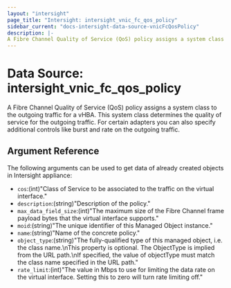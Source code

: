 ```yaml
---
layout: "intersight"
page_title: "Intersight: intersight_vnic_fc_qos_policy"
sidebar_current: "docs-intersight-data-source-vnicFcQosPolicy"
description: |-
A Fibre Channel Quality of Service (QoS) policy assigns a system class to the outgoing traffic for a vHBA. This system class determines the quality of service for the outgoing traffic. For certain adapters you can also specify additional controls like burst and rate on the outgoing traffic.
---
```


# Data Source: intersight_vnic_fc_qos_policy
A Fibre Channel Quality of Service (QoS) policy assigns a system class to the outgoing traffic for a vHBA. This system class determines the quality of service for the outgoing traffic. For certain adapters you can also specify additional controls like burst and rate on the outgoing traffic.
## Argument Reference
The following arguments can be used to get data of already created objects in Intersight appliance:
* `cos`:(int)"Class of Service to be associated to the traffic on the virtual interface."
* `description`:(string)"Description of the policy."
* `max_data_field_size`:(int)"The maximum size of the Fibre Channel frame payload bytes that the virtual interface supports."
* `moid`:(string)"The unique identifier of this Managed Object instance."
* `name`:(string)"Name of the concrete policy."
* `object_type`:(string)"The fully-qualified type of this managed object, i.e. the class name.\nThis property is optional. The ObjectType is implied from the URL path.\nIf specified, the value of objectType must match the class name specified in the URL path."
* `rate_limit`:(int)"The value in Mbps to use for limiting the data rate on the virtual interface. Setting this to zero will turn rate limiting off."
